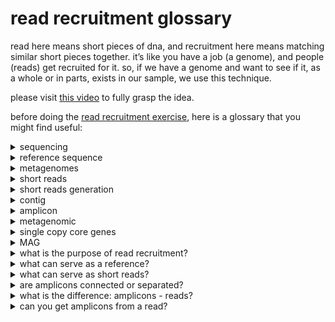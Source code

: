 # read recruitment glossary
read here means short pieces of dna, and recruitment here means matching similar short pieces together. it’s like you have a job (a genome), and people (reads) get recruited for it. so, if we have a genome and want to see if it, as a whole or in parts, exists in our sample, we use this technique.  

please visit [this video](https://www.youtube.com/watch?v=MqD4aN1p1qA) to fully grasp the idea.

before doing the [read recruitment exercise](https://zetazee.github.io/anvio/read_recruitment.html), here is a glossary that you might find useful:

<details>
  <summary>sequencing</summary>
  
  Determining the precise order of nucleotides in a DNA or RNA.
  - Sanger sequencing (first generation)
  - Next generation sequencing (NGS)
  - Third gen (Oxford Nanopore, PacBio SMRT)
</details>

<details>
  <summary>reference sequence</summary>
  
  - a sequence that serves as the base for comparing and aligning other sequences.
  - anything that is longer than your shorts may serve as a reference.
</details>

<details>
  <summary>metagenomes</summary>
  
  - metagenomes are complete or partial genomes that have been gathered from an enviroment (for example soil or water)
  - they then have been sequenced by a sequencing machine to be transferred into a computer.
  - the so-called shift from in vitro to in silico.
</details>

<details>
  <summary>short reads</summary>
  
- dna sequences generated during sequencing, ranging from 50 to 300 base pairs.
- they are produced by technologies like illumina.
- shorts can be long: you can recruit long-reads with your ref sequence, too.
</details>

<details>
  <summary>short reads generation</summary>
  
  1. **fragmentation**: using physical, enzymatic, chemical methods. 
  they produce fragments of varying size but within a specific range (200-500).
  2. **size selection**: using electrophoresis, purification.
  fragments within the desired size are enriched others are discarded.
  3. **adapter ligation**: short dna sequences (adapters) are added to the end of the fragments.
  for attaching fragments to the sequencing platform.
  4. **sequencing by synthesis**: illumina sequences fragments. 
  the length is defined by the number of cycles during the sequence.
</details>


<details>
  <summary>contig</summary>

  - when sequencing generates **many reads that overlap**, it means that the sequencing machine produces multiple short fragments of DNA that represent the **same regions of the original DNA sequence**, often with overlapping sections. what does it mean?
  - it means that one part of the dna is being read several times by the machine and the parts that have been repeated with a high likelihood are the correct bases. these are accepted as shorts. then these shorts are put together to form a contig which is longer. you can have a ref for building a contig or not. software looks at the reads and finds when the end of one read matches the start of another and that is how it knows how to put the shorts in order.
</details>


<details>
  <summary>amplicon</summary>

  - amplify: large, -on: used in genetics to denote a unit or region.
  - piece of dna that has been amplified (copied).
  - you can use pcr to copy those pieces.
  - are usually small, ranging from 100 to 500 base pairs
</details>

<details>
  <summary>metagenomic</summary>

  Metagenomics is the study of the genetic material recovered directly from environmental samples, bypassing the need to isolate and culture individual organisms. 
</details>


<details>
  <summary>single copy core genes</summary>
  
  - genes that are typically found as a single copy in the genomes of organisms (bacteria, archaea, or eukaryotes).
</details>


<details>
  <summary>MAG</summary>
  
  - remember how we sliced the dna as short reads to get it out of the cell? after getting it out, now we try to re-build it. MAG is what we have rebuilt. (no we are not crazy, the technological restrictions dictate us to do it this way for now.)
  - sometimes we can build the entire genome from the pieces, sometimes it is incomplete. both are called MAGs.
  - it is an acronym for Metagenome-Assebled Genome
</details>


<details>
  <summary>what is the purpose of read recruitment?</summary>

  - investigate one or more ref sequences in the context of one of more samples to which we have access through short reads.
  - your ref and short reads can be anything.
 </details>

<details>
  <summary>what can serve as a reference?</summary>

  - **complete genomes** (e.g., bacterial, viral, eukaryotic).
  - **draft genomes** or **contigs** (incomplete assemblies from sequencing projects).
  - **individual genes** or **regions of interest** (e.g., marker genes like 16S rRNA, functional genes.)
  - **Metagenome-assembled genome (MAGs)** from previous analyses.
  - even artificially constructed sequences or hypothetical references.
 </details>

<details>
  <summary>what can serve as short reads?</summary>

  **short reads are raw sequencing reads from your dataset.** (it means that we have extracted them and fragmented in vitro, then given that to a sequencing machine and now we have the sequences in silico and we can work on them.
  
  - **metagenomic datasets**, where sequences come from a mixed microbial community.
  - **transcriptomic datasets**, focusing on RNA sequences (e.g., for gene expression studies).
  - **amplicon sequencing** (e.g., 16S or ITS reads) for community profiling.
  - **whole-genome sequencing** (WGS) data for a specific organism.
  - even synthetic or simulated reads, depending on the purpose of the study.
  </details>

<details>
  <summary> are amplicons connected or separated? </summary>
  
  they can be connected or separated, depending on the context of the analysis.
  - connected: in metagenomics, they can overlap if they are multiple fragments.
  - separated: in pcr or sequencing and analysis.
  in anvio they are typically treated as separated unless you assemble them into contigs.
 </details>


<details>
  <summary>what is the difference: amplicons - reads?</summary>
  
  ![Amplicon Read](read_recruitment/amplicon-read.png)
</details>
 

<details>
  <summary> can you get amplicons from a read?</summary>

  We don’t usually produce amplicons from reads because reads are random fragments of DNA generated during sequencing. Amplicons, on the other hand, are specific DNA regions amplified during a PCR-based process, targeting a particular part of the genome (e.g., the 16S rRNA gene). Reads can, however, be used to reconstruct amplicons when they originate from sequencing targeted amplicons.
 </details>














